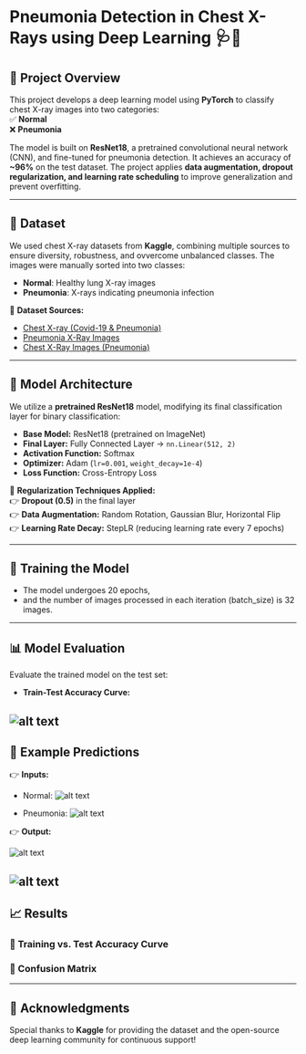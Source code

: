 # Pneumonia Detection in Chest X-Rays using Deep Learning 🩺📸

## 🚀 Project Overview

This project develops a deep learning model using **PyTorch** to classify chest X-ray images into two categories:\
✅ **Normal**\
❌ **Pneumonia**

The model is built on **ResNet18**, a pretrained convolutional neural network (CNN), and fine-tuned for pneumonia detection. It achieves an accuracy of **\~96%** on the test dataset. The project applies **data augmentation, dropout regularization, and learning rate scheduling** to improve generalization and prevent overfitting.

---

## 📂 Dataset

We used chest X-ray datasets from **Kaggle**, combining multiple sources to ensure diversity, robustness, and ovvercome unbalanced classes. The images were manually sorted into two classes:

- **Normal**: Healthy lung X-ray images
- **Pneumonia**: X-rays indicating pneumonia infection

📌 **Dataset Sources:**

- [Chest X-ray (Covid-19 & Pneumonia)](https://www.kaggle.com/datasets/prashant268/chest-xray-covid19-pneumonia)
- [Pneumonia X-Ray Images](https://www.kaggle.com/datasets/pcbreviglieri/pneumonia-xray-images)
- [Chest X-Ray Images (Pneumonia)](https://www.kaggle.com/datasets/paultimothymooney/chest-xray-pneumonia)

---

## 🏰 Model Architecture

We utilize a **pretrained ResNet18** model, modifying its final classification layer for binary classification:

- **Base Model:** ResNet18 (pretrained on ImageNet)
- **Final Layer:** Fully Connected Layer → `nn.Linear(512, 2)`
- **Activation Function:** Softmax
- **Optimizer:** Adam (`lr=0.001`, `weight_decay=1e-4`)
- **Loss Function:** Cross-Entropy Loss

🔹 **Regularization Techniques Applied:**\
👉 **Dropout (0.5)** in the final layer\
👉 **Data Augmentation:** Random Rotation, Gaussian Blur, Horizontal Flip\
👉 **Learning Rate Decay:** StepLR (reducing learning rate every 7 epochs)


---

## 🏅 Training the Model

- The model undergoes 20 epochs,
- and the number of images processed in each iteration (batch_size) is 32 images.

---

## 📊 Model Evaluation

Evaluate the trained model on the test set:

- **Train-Test Accuracy Curve:**

![alt text](https://www.kaggleusercontent.com/kf/213373195/eyJhbGciOiJkaXIiLCJlbmMiOiJBMTI4Q0JDLUhTMjU2In0..MrXkw3OY7MlNHXCV-vco2A.tJPsCI6rV9gUPsyJQZCsWOxZoydZWe_5EwvifqeofdO_S2KmOGsAAcWiii-7Ma6a5OrlEXVr3Gue0Ik3l3jsocVyRTycXXCrcrSNXnHRwnwAHuNgThrL8HfClXfDryacBYLbY2xh4943RwLgJVzJ543p6jcCaLkDBUI768DSnkJeyWLkxMZh0jw4mQ5OADbJaMaQqoYd38QAit0uZB2gXmnBOlC1GS9KQWCFnv68Fcbix3xOYgwih0shaU3wNbXMpNl31X9RO6M2to51PShdK-M4kPusc-gB9JBWq3rrC5Q1ohTsZ74vGhVrnuZyYREeyTuPkyqaoCvM_jV4iIRfASLkTGfSa7kbbboTJbd9OkOtL2pehTZcIA6r8sPlmSl5EhNatbLK6abXuSwQZh1ZEjCui4Z6qtAxHmeNzdEVSqaW4H-c3vCpUN26lsT4Dk08fCGFVS560MI3-B0nZHJmYFfRcbv7f1Rh08c5wXkAw9leUiwAGo9qtHkFthvyTAZfHBkYUQuJ3o7SEqFHuzTg4J06b3lxT-883-Gw_JG-VqCnLwErULqCrNoaWy8CmQdt2O61XSCsyerJ0KQW63OPktocQuP1w7VzZFeMHlFJJicFvpc_IQlmD4wF3Diu8ALyaCOh64qDSkX2IDqUHz6azG-s2_LVrfSQnnBs2jDwUD8.gOi9Rak8O9eZECN4ltfpFA/__results___files/__results___6_0.png)
---

## 🎨 Example Predictions

👉 **Inputs:**

- Normal:
![alt text](https://media-hosting.imagekit.io//22d1e13fcb364511/NORMAL2-IM-1438-0001.jpeg?Expires=1834220017&Key-Pair-Id=K2ZIVPTIP2VGHC&Signature=PW02uqXhsY1UspodGAAZJV-~z0rdNQ9WObYe0aBhnLRRObtDCMXJnYXRtH~wCzIhyU5uMV0uYWJHQhUqOjD5ujAwUpvQhh237IF3wG0lwyHAixmvJSic5OQbu8eG-YBDtZFYkjBS77y8KPMZLWCNy8UUCFSW6NaKaDsQjTH-VA96~YIkPZ9uzo2Q~RFnuFQqmIMcYGqbnUEiQtK2uc~irGFf6eeoqixAtbzLX48wxwWlj5WDjXTgbfl041syiG6WsMq4j40wynBIacB0ySgFKVPtBiPm3ko5UNwodob5WzO2Cxprr8SYF8sZrs89O3PIKosxEoftsbhMp8kRRk~Atg__)


- Pneumonia:
![alt text](https://media-hosting.imagekit.io//473a0ca656914ee1/person1951_bacteria_4882.jpeg?Expires=1834220181&Key-Pair-Id=K2ZIVPTIP2VGHC&Signature=g7Q9yfWqKBFZwVWrL1dH75KCNn5KrBBTeLBAnwzohu97rCBAMb4cemjSn1ohvEUpfX8j-kdQjeWlROl-iLKNnPsLacVLfzil~nBEjy0YJ5TOqGk27CWiQww4hAb52kVjRwfm0RSd2jFHGAD9LBROvAvsajsG0IxhgS5PZ9aCtqTFpVTbp1SuED-2WJ8a~iASDUb7Lzc056eQHYnXxx7b64xj-g6EwyAVx1W~6d3HcVwqiYa2sfvENoZbzWN9r2PYiL35OG5zfvL6qwMJyTKzG7wGHK8VC3ZM9yUdA9CAklInj8wRhZIqpFHWHnWi1d2zFktsKpK~yX5ql~wh28RXaQ__)




👉 **Output:**

![alt text](https://media-hosting.imagekit.io//826ae31686914d39/Screenshot%202025-02-15%20113203.png?Expires=1834220519&Key-Pair-Id=K2ZIVPTIP2VGHC&Signature=HrXzgBECcK1Qd8Xvhl64y~Lc9MkkWYKt8tt7nOmAWbQaGfnnDLlwpwbS8-OXwFD0eJwPo5ItY~8WeUhBNujLGpxkacEthkSUGmZZIe-Pa7NE2RMwKBu5jfcK~~QIHTO-EjGWgvEOWzxUm-eivgvqlh-FIdH~bOjxMdb-4Pefwnnj9d1SkUI5PiL5XUpHHoCSmL4Hh6awfYriBNhxuYziSuzGIo5dtPYUn~BZrOn-JhgwgXcyXu1mchceJr9f-ybOZHBdsVz4~4HMVUDzhe0vKwN~yqPxUWHIcMh2e80LKMCsZPnHvkYbL~4xySPAkfN8CBltPUpo4ouqgtxhUpagDw__)


![alt text](https://media-hosting.imagekit.io//b7d30dfc358e4e5a/Screenshot%202025-02-15%20113220.png?Expires=1834220504&Key-Pair-Id=K2ZIVPTIP2VGHC&Signature=W2igp1~CoZdB5bSx8U2BA6vNyJvZ0xY9if0nm56uPmDFXVXIQxFOhBvSYHQa2DXAuIHo5MW046PeT7BD5ka9oEBVntKZLCY0IaJwdtspl2fua8C4rieCPauYPHB7zDfOeH4qtWuZ0v1IsQtwekmuIOi5sD55yluel-R5e~yJsnnJTkob95aunuMAb04nu~y~CKmzI~NMyrJqjxh5MBqEHgRFMiMI7PJB7e7yg3IuOHSXjQlLjWOxO9Wxp67Jd7jdFl7U-0WCoHUm~st7NoIL8g7ekFNK2McG8Hp8HbfTzNc0hvhtb5BTAXjWFTf2QRXETA8qtDKKVCQgNjYwPqMdww__)
---

## 📈 Results

### **📌 Training vs. Test Accuracy Curve**



### **📌 Confusion Matrix**




---

## 🌟 Acknowledgments

Special thanks to **Kaggle** for providing the dataset and the open-source deep learning community for continuous support!

```
```
